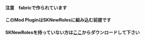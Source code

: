 #### 注意　fabricで作られています
#### このMod PluginはSKNewRolesに組み込む前提です
#### SKNewRolesを持っていない方は<a href="https://sakitibi.github.io/12nin.com/SKNewRoles">ここ</a>からダウンロードして下さい
